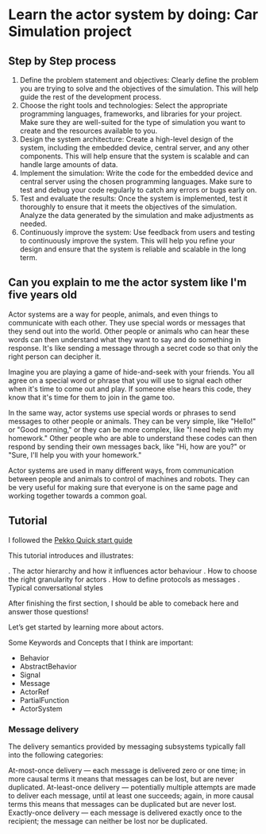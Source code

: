 # Learn the actor system by doing: Car Simulation project

## Step by Step process

1. Define the problem statement and objectives: Clearly define the problem you are trying to solve and the objectives of the simulation. This will help guide the rest of the development process.
2. Choose the right tools and technologies: Select the appropriate programming languages, frameworks, and libraries for your project. Make sure they are well-suited for the type of simulation you want to create and the resources available to you.
3. Design the system architecture: Create a high-level design of the system, including the embedded device, central server, and any other components. This will help ensure that the system is scalable and can handle large amounts of data.
4. Implement the simulation: Write the code for the embedded device and central server using the chosen programming languages. Make sure to test and debug your code regularly to catch any errors or bugs early on.
5. Test and evaluate the results: Once the system is implemented, test it thoroughly to ensure that it meets the objectives of the simulation. Analyze the data generated by the simulation and make adjustments as needed.
6. Continuously improve the system: Use feedback from users and testing to continuously improve the system. This will help you refine your design and ensure that the system is reliable and scalable in the long term.

## Can you explain to me the actor system like I'm five years old

Actor systems are a way for people, animals, and even things to communicate with each other. They use special words or messages
that they send out into the world. Other people or animals who can hear these words can then understand what they want to say and
do something in response. It's like sending a message through a secret code so that only the right person can decipher it.

Imagine you are playing a game of hide-and-seek with your friends. You all agree on a special word or phrase that you will use to
signal each other when it's time to come out and play. If someone else hears this code, they know that it's time for them to join
in the game too.

In the same way, actor systems use special words or phrases to send messages to other people or animals. They can be very simple,
like "Hello!" or "Good morning," or they can be more complex, like "I need help with my homework." Other people who are able to
understand these codes can then respond by sending their own messages back, like "Hi, how are you?" or "Sure, I'll help you with
your homework."

Actor systems are used in many different ways, from communication between people and animals to control of machines and robots.
They can be very useful for making sure that everyone is on the same page and working together towards a common goal.


## Tutorial

I followed the [Pekko Quick start guide](https://pekko.apache.org/docs/pekko/current/typed/guide/tutorial.html)

This tutorial introduces and illustrates:

. The actor hierarchy and how it influences actor behaviour
. How to choose the right granularity for actors
. How to define protocols as messages
. Typical conversational styles

After finishing the first section, I should be able to comeback here and answer those questions!

Let’s get started by learning more about actors.

Some Keywords and Concepts that I think are important:

- Behavior
- AbstractBehavior
- Signal
- Message
- ActorRef
- PartialFunction
- ActorSystem

### Message delivery

The delivery semantics provided by messaging subsystems typically fall into the following categories:

At-most-once delivery — each message is delivered zero or one time; in more causal terms it means that messages can be lost, but are never duplicated.
At-least-once delivery — potentially multiple attempts are made to deliver each message, until at least one succeeds; again, in more causal terms this means that messages can be duplicated but are never lost.
Exactly-once delivery — each message is delivered exactly once to the recipient; the message can neither be lost nor be duplicated.

